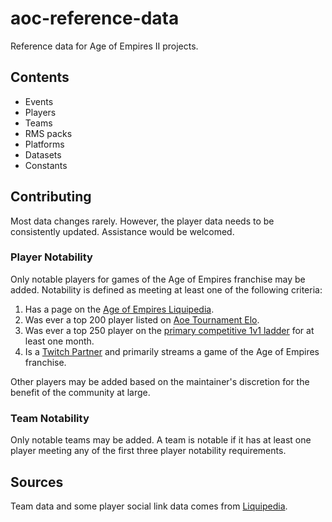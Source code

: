 # aoc-reference-data

Reference data for Age of Empires II projects.

## Contents

- Events
- Players
- Teams
- RMS packs
- Platforms
- Datasets
- Constants

## Contributing

Most data changes rarely. However, the player data needs to be consistently updated. Assistance would be welcomed.

### Player Notability

Only notable players for games of the Age of Empires franchise may be added. Notability is defined as meeting at least one of the following criteria:

1. Has a page on the [Age of Empires Liquipedia](https://liquipedia.net/ageofempires/Main_Page).
1. Was ever a top 200 player listed on [Aoe Tournament Elo](https://aoe-elo.com/).
1. Was ever a top 250 player on the [primary competitive 1v1 ladder](https://www.ageofempires.com/stats/) for at least one month.
1. Is a [Twitch Partner](https://www.twitch.tv/p/partners/) and primarily streams a game of the Age of Empires franchise.

Other players may be added based on the maintainer's discretion for the benefit of the community at large.

### Team Notability

Only notable teams may be added. A team is notable if it has at least one player meeting any of the first three player notability requirements.

## Sources

Team data and some player social link data comes from [Liquipedia](https://liquipedia.net/ageofempires/Main_Page).
